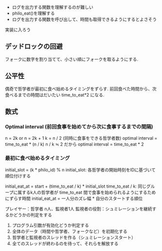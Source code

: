 - ログを出力する関数を理解するのが難しい
- philo_eat()を理解する
- ログを出力する関数を呼び出して、時間も取得できるようにするとよさそう

実装に入ろう

## デッドロックの回避
フォークに数字を割り当てて、小さい順にフォークを取るようにする.

## 公平性
偶奇で哲学者が最初に食べ始めるタイミングをずらす.
前回食べた時間から、次食べるまでの時間はだいたい time_to_eat*2 になる.

## 数式
### Optimal interval (前回食事を始めてから次に食事するまでの間隔)
n = 2k or n = 2k + 1
k = n / 2 (同時に食事をできる哲学者数)
optimal interval = time_to_eat * (n / k)
n / k ≒ 2 だから
optimal interval = time_to_eat * 2

### 最初に食べ始めるタイミング
initial_slot = (k * philo_id) % n
initial_slot: 各哲学者の開始時刻をIDに基づいて順位付けする

initial_eat_at = start + (time_to_eat / k) * initial_slot
time_to_eat / k: 同じグループに属するk人の哲学者が time_to_eat 間で食事を始められるようにするためにずらす時間
initial_eat_at = 一人分のズレ幅 * 自分のスタートする順位

プレイヤー：哲学者 n人、監視者1人
監視者の役割：シュミレーションを継続するかどうかの判定をする

1. プログラム引数が有効化どうか判定する
2. 全体のデータ（時間や哲学者、フォークなど）を初期化する
3. 哲学者と監視者のスレッドを作る（シュミレーションスタート）
4. 全てのスレッドが終わるのを待って、それらを解放する
